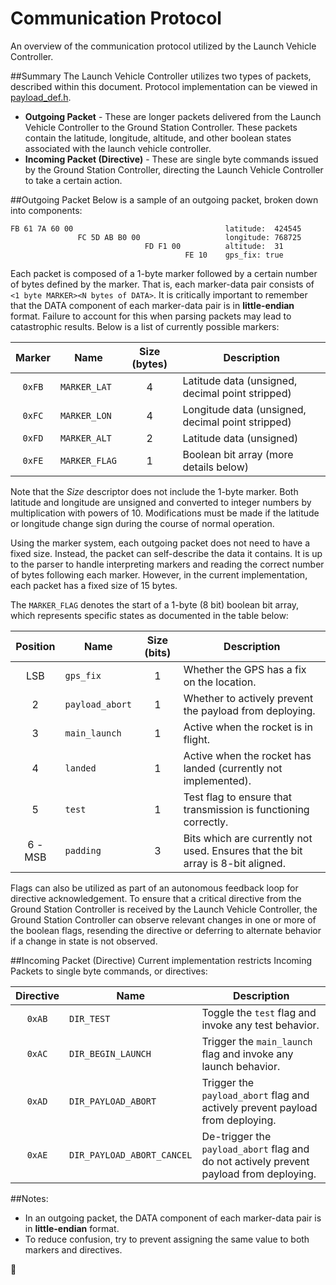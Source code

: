 Communication Protocol
=======================
An overview of the communication protocol utilized by the Launch Vehicle Controller.

##Summary
The Launch Vehicle Controller utilizes two types of packets, described within this document. Protocol implementation can be viewed in [payload_def.h](/onboard_controller/payload_def.h).

* **Outgoing Packet** - These are longer packets delivered from the Launch Vehicle Controller to the Ground Station Controller. These packets contain the latitude, longitude, altitude, and other boolean states associated with the launch vehicle controller.
* **Incoming Packet (Directive)** - These are single byte commands issued by the Ground Station Controller, directing the Launch Vehicle Controller to take a certain action.

##Outgoing Packet
Below is a sample of an outgoing packet, broken down into components:
```
FB 61 7A 60 00 									latitude:  424545
               FC 5D AB B0 00					longitude: 768725
			                  FD F1 00			altitude:  31
						               FE 10	gps_fix: true
```
Each packet is composed of a 1-byte marker followed by a certain number of bytes defined by the marker. That is, each marker-data pair consists of `<1 byte MARKER><N bytes of DATA>`. It is critically important to remember that the DATA component of each marker-data pair is in **little-endian** format. Failure to account for this when parsing packets may lead to catastrophic results. Below is a list of currently possible markers:

|Marker		|Name			|Size (bytes) 	|Description		  					|
|:---------:|---------------|:-------------:|---------------------------------------|
|`0xFB`		|`MARKER_LAT`	|4				|Latitude data (unsigned, decimal point stripped)|
|`0xFC`		|`MARKER_LON`	|4				|Longitude data	(unsigned, decimal point stripped)|
|`0xFD`		|`MARKER_ALT`	|2				|Latitude data (unsigned)				|
|`0xFE`		|`MARKER_FLAG`	|1				|Boolean bit array (more details below)	|

Note that the *Size* descriptor does not include the 1-byte marker. Both latitude and longitude are unsigned and converted to integer numbers by multiplication with powers of 10. Modifications must be made if the latitude or longitude change sign during the course of normal operation.

Using the marker system, each outgoing packet does not need to have a fixed size. Instead, the packet can self-describe the data it contains. It is up to the parser to handle interpreting markers and reading the correct number of bytes following each marker. However, in the current implementation, each packet has a fixed size of 15 bytes.

The `MARKER_FLAG` denotes the start of a 1-byte (8 bit) boolean bit array, which represents specific states as documented in the table below:

|Position 	|Name				|Size (bits)	|Description																	|
|:---------:|-------------------|:-------------:|-------------------------------------------------------------------------------|
|LSB		|`gps_fix`			|1				|Whether the GPS has a fix on the location.										|
|2 			|`payload_abort`	|1				|Whether to actively prevent the payload from deploying.						|
|3			|`main_launch`		|1				|Active when the rocket is in flight.											|
|4			|`landed`			|1				|Active when the rocket has landed (currently not implemented).					|
|5			|`test`				|1				|Test flag to ensure that transmission is functioning correctly.				|
|6 - MSB	|`padding`			|3				|Bits which are currently not used. Ensures that the bit array is 8-bit aligned.|

Flags can also be utilized as part of an autonomous feedback loop for directive acknowledgement. To ensure that a critical directive from the Ground Station Controller is received by the Launch Vehicle Controller, the Ground Station Controller can observe relevant changes in one or more of the boolean flags, resending the directive or deferring to alternate behavior if a change in state is not observed.

##Incoming Packet (Directive)
Current implementation restricts Incoming Packets to single byte commands, or directives:

|Directive	|Name						|Description			|
|:---------:|---------------------------|-----------------------|
|`0xAB` 	|`DIR_TEST`					|Toggle the `test` flag and invoke any test behavior.|
|`0xAC`		|`DIR_BEGIN_LAUNCH`			|Trigger the `main_launch` flag and invoke any launch behavior.|
|`0xAD`		|`DIR_PAYLOAD_ABORT`		|Trigger the `payload_abort` flag and actively prevent payload from deploying.|
|`0xAE`		|`DIR_PAYLOAD_ABORT_CANCEL` |De-trigger the `payload_abort` flag and do not actively prevent payload from deploying.|

##Notes:
* In an outgoing packet, the DATA component of each marker-data pair is in **little-endian** format.
* To reduce confusion, try to prevent assigning the same value to both markers and directives.

🚀